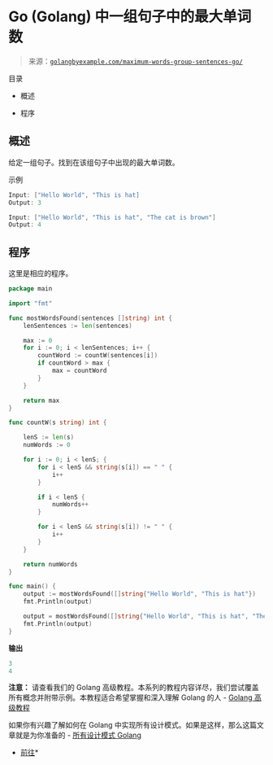 <!--yml

分类：未分类

日期：2024-10-13 06:49:21

-->

# Go (Golang) 中一组句子中的最大单词数

> 来源：[`golangbyexample.com/maximum-words-group-sentences-go/`](https://golangbyexample.com/maximum-words-group-sentences-go/)

目录

+   概述

+   程序

## **概述**

给定一组句子。找到在该组句子中出现的最大单词数。

示例

```go
Input: ["Hello World", "This is hat]
Output: 3

Input: ["Hello World", "This is hat", "The cat is brown"]
Output: 4
```

## **程序**

这里是相应的程序。

```go
package main

import "fmt"

func mostWordsFound(sentences []string) int {
	lenSentences := len(sentences)

	max := 0
	for i := 0; i < lenSentences; i++ {
		countWord := countW(sentences[i])
		if countWord > max {
			max = countWord
		}
	}

	return max
}

func countW(s string) int {

	lenS := len(s)
	numWords := 0

	for i := 0; i < lenS; {
		for i < lenS && string(s[i]) == " " {
			i++
		}

		if i < lenS {
			numWords++
		}

		for i < lenS && string(s[i]) != " " {
			i++
		}
	}

	return numWords
}

func main() {
	output := mostWordsFound([]string{"Hello World", "This is hat"})
	fmt.Println(output)

	output = mostWordsFound([]string{"Hello World", "This is hat", "The cat is brown"})
	fmt.Println(output)
}
```

**输出**

```go
3
4
```

**注意：** 请查看我们的 Golang 高级教程。本系列的教程内容详尽，我们尝试覆盖所有概念并附带示例。本教程适合希望掌握和深入理解 Golang 的人 - [Golang 高级教程](https://golangbyexample.com/golang-comprehensive-tutorial/)

如果你有兴趣了解如何在 Golang 中实现所有设计模式。如果是这样，那么这篇文章就是为你准备的 - [所有设计模式 Golang](https://golangbyexample.com/all-design-patterns-golang/)

+   [前往](https://golangbyexample.com/tag/go/)*
